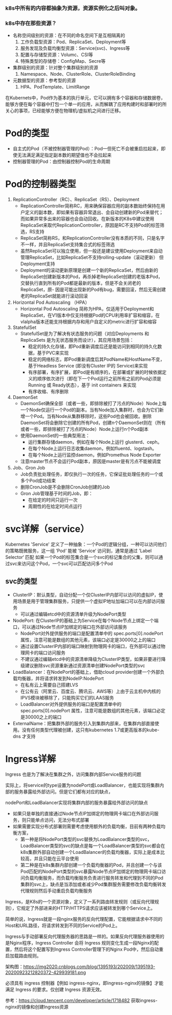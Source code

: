 ### k8s中所有的内容都抽象为资源，资源实例化之后叫对象。

### k8s中存在那些资源？

- 名称空间级别的资源：在不同的命名空间下是互相隔离的
  1. 工作负载型资源：Pod、ReplicaSet、Deployment等
  2. 服务发现及负载均衡型资源：Service(svc)、Ingress等
  3. 配置与存储型资源：Volumc、CSI等
  4. 特殊类型的存储卷：ConfigMap、Secre等
- 集群级别的资源：针对整个集群级别的资源
  1. Namespace、Node、ClusterRole、ClusterRoleBinding
- 元数据型的资源：参考型的资源
  1. HPA、PodTemplate、LimitRange

在Kubernets中，Pod作为基本的执行单元，它可以拥有多个容器和存储数据卷，能够方便在每个容器中打包一个单一的应用，从而解耦了应用构建时和部署时的所关心的事项，已经能够方便在物理机/虚拟机之间进行迁移。

 

# Pod的类型
- 自主式的Pod（不被控制器管理的Pod）：Pod一但死亡不会被重启拉起来，即使无法满足满足指定副本数的期望值也不会拉起来
- 控制器管理的Pod：由控制器控制Pod的生命周期

# Pod的控制器类型
1. ReplicationController（RC）、ReplicaSet（RS）、Deployment
   - ReplicationController简称RC，用来确保容器应用的副本数始终保持在用户定义的副本数，即如果有容器异常退出、会自动创建新的Pod来替代；而如果异常多出来的容器也会自动回收。在新版本的K8s中建议使用ReplicaSet来取代ReplicationController，原因是RC不支持Pod的标签筛选，RS支持
   - ReplicaSet简称RS，和ReplicationController没有本质的不同，只是名字不一样，并且ReplicaSet支持集合式的标签筛选
   - 虽然ReplicaSet可以独立使用，但一般还是建议使用Deployment来自动管理ReplicaSet，比如ReplicaSet不支持rolling-update（滚动更新） 但Deployment支持
   - Deployment的滚动更新原理是创建一个新的ReplicaSet，然后由新的ReplicaSet创建新版本的Pod，再杀掉老ReplicaSet创建的老版本Pod，交替执行直到所有的Pod都是最新的版本，但是不会关闭老的ReplicaSet，原- 因是可能出现新的Pod有bug，需要回滚，然后无需创建老的ReplicaSet就能进行滚动回滚
2. Horizontal Pod Autoscaling  （HPA）
   - Horizontal Pod Autoscaling  简称为HPA，仅适用于Deployment和ReplicaSet，在V1版本中仅支持根据Pod的CPU利用率扩容和缩容，在vlalpha版本还能支持根据内存和用户自定义的metric进行扩容和缩容
3. StatefulSet
   - StatefulSet是为了解决有状态服务的问题（对应Deployments 和 ReplicaSets 是为无状态服务而设计），其应用场景包括：
     - 稳定的持久化存储，即Pod重新调度后还是能访问到相同的持久化数据，基于PVC来实现
     - 稳定的网络标志，即Pod重新调度后其PodName和HostName不变，基于Headless Service (即没有Cluster IP的 Service)来实现
     - 有序部署，有序扩展，即Pod是有顺序的，在部署或扩展的时候依据定义的顺序依次进行（即在下一个Pod运行之前所有之前的Pod必须是 Running 或 Ready状态），基于 init containers 来实现
     - 有序收缩、有序删除
4. DaemonSet
   - DaemonSet确保全部（或者一些，即排除被打了污点的Node）Node上每一个Node仅运行一个Pod的副本。当有Node加入集群时，也会为它们新增一个Pod。当有Node从集群移除时，这些Pod也会被回收。删除DaemonSet将会删除它创建的所有Pod，创建n个DaemonSet则在（所有或者一些，即排除被打了污点的Node）Node上运行n个Pod副本   
   - 使用DaemonSet的一些典型用法：
     - 运行集群存储daemon，例如在每个Node上运行 glusterd、ceph。
     - 在每个Node上运行日志收集daemon，例如fluentd、logstash。
     - 在每个Node上运行监控daemon，例如Promethus Node Exporter
   - 注意master节点不会运行Pod副本，原因是master是有污点不能被调度
5. Job、Gron Job
   - Job负责批处理任务，即仅执行一次的任务，它保证批处理任务的一个或多个Pod成功结束
   - 删除CronJob是不会删除CronJob创建的Job
   - Gron Job管理基于时间的Job，即：
     - 在给定的时间只运行一次
     - 周期性的在给定时间点运行
 

# svc详解（service）
Kubernetes 'Service' 定义了一种抽象：一个Pod的逻辑分组，一种可以访问他们的策略既微服务，这一组 ’Pod‘ 能被 ’Service‘ 访问到，通常是通过 ’Label Selector‘  匹配
如果一个Pod的标签集合是一个svc的标记集合的父集，则可以通过svc来访问这个Pod，一个svc可以匹配访问多个Pod

## svc的类型
- ClusterIP：默认类型，自动分配一个仅ClusterIP内部可以访问的虚拟IP，使用场景是用于管理集群服务，只提供一个虚拟IP地址加端口可以在内部访问服务
  - 可以通过编辑etcd中的资源清单升级为NodePort类型
- NodePort: 在ClusterIP的基础上为Service在每个Node节点上绑定一个端口，可以通过Node节点IP加绑定的端口在外部访问该服务 
  - NodePort对外提供服务的端口是配置清单中的  spec.ports[0].nodePort  属性，注意可能是数组的其他元素，该端口必定是30000之上的端口
  - 通过设置ClusterIP内部的端口映射到物理网卡的端口，在外部可以通过物理网卡的端口访问服务
  - 不建议通过编辑etcd中的资源清单降级为ClusterIP类型，如果非要进行降级建议删除svc资源重新通过资源清单创建NodePort类型的svc
- LoadBalancer：在NodePort的基础上，借助cloud provider创建一个外部负载均衡器，并将请求转发到NodeIP:NodePort
  - 在私有云上需要自己搭建LVS
  - 在公有云（阿里云、百度云、腾讯云、AWS等）上由于云主机中内核的IPVS模块被移除了，只能购买它们的LAAS服务
  - LoadBalancer对外提供服务的端口是配置清单中的  spec.ports[0].nodePort  属性，注意可能是数组的其他元素，该端口必定是30000之上的端口
- ExternalName：把集群外部的服务引入到集群内部来，在集群内部直接使用。没有任何类型代理被创建，这只有kubernetes 1.7或更高版本的kube-dns 才支持
 
# Ingress详解

Ingress 也是为了解决在集群之外，访问集群内部Service服务的问题

实际上，将service的type设置为nodePort或LoadBalancer，也能实现将集群内部的服务暴露给外部访问。但是它们都有对应的缺点，

nodePort和LoadBalancer实现将集群内部的服务暴露给外部访问的缺点

- 如果只是单独的直接通过Node节点IP加绑定的物理网卡端口在外部访问服务，则只能单点访问，无法分布式部署
- 如果需要实现分布式部署则需要考虑使用额外的负载均衡，目前有两种负载均衡方案，
  - 第一种是将NodePort类型的svc替换为LoadBalancer类型的svc，LoadBalancer类型的svc的缺点是每一个LoadBalancer类型的svc都会在k8s集群外部自动创建一个LoadBalancer的负载均衡器，实际上是成本比较高，并且只能在云平台使用
  - 第二种是在k8s集群内部创建一个负载均衡器的Pod，并且创建一个与该Pod匹配的NodePort类型的svc暴露Node节点IP加绑定的物理网卡端口访问负载均衡服务，而负载均衡服务负责进行服务转发和代理到不同的Pod集群的svc上，缺点是当添加或者减少Pod集群服务需要修改负载均衡转发代理规则然后手动重启负载均衡服务

Ingress，是K8s的一个资源对象，定义了一系列路由转发规则（或反向代理规则），它规定了外部进来的HTTP/HTTPS请求应该被转发到哪个Service上。

简单的说，Ingress就是一段nginx服务的反向代理配置，它能根据请求中不同的Host和URL路径，将请求转发到不同的Service的Pod上。

Ingress与手动部署反向代理服务器的思路是一样的。如果反向代理服务器使用的是Nginx程序，Ingress Controller 会将 Ingress 规则变化生成一段Nginx的配置，然后将这个配置写到Ingress Controller管理下的Nginx Pod中，然后自动重启加载路由规则。

架构图：https://img2020.cnblogs.com/blog/1395193/202009/1395193-20200923212820372-429939181.png

必须具有 ingress 控制器【例如 ingress-nginx，即ingress-nginx的镜像】才能满足 Ingress 的要求。仅创建 Ingress 资源无效。

参考：https://cloud.tencent.com/developer/article/1718482  获取ingress-nginx的镜像和创建Ingress资源
